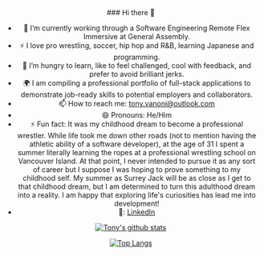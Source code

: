 <div align="center">
### Hi there 👋

- 🔭 I’m currently working through a Software Engineering Remote Flex Immersive at General Assembly.
- ⚡ I love pro wrestling, soccer, hip hop and R&B, learning Japanese and programming.
- 🌱  I’m hungry to learn, like to feel challenged, cool with feedback, and prefer to avoid brilliant jerks.
- 🌍 I am compiling a professional portfolio of full-stack applications to demonstrate job-ready skills to potential employers and collaborators.
- 📫 How to reach me: tony.vanoni@outlook.com
- 😄 Pronouns: He/Him
- ⚡ Fun fact: It was my childhood dream to become a professional wrestler. While life took me down other roads (not to mention having the athletic ability of a software developer), at the age of 31 I spent a summer literally learning the ropes at a professional wrestling school on Vancouver Island. At that point, I never intended to pursue it as any sort of career but I suppose I was hoping to prove something to my childhood self. My summer as Surrey Jack will be as close as I get to that childhood dream, but I am determined to turn this adulthood dream into a reality. I am happy that exploring life's curiosities has lead me into development!
- 🏢: [LinkedIn](https://www.linkedin.com/in/anthony-vanoni/)

[![Tony's github stats](https://github-readme-stats.vercel.app/api?username=TonyPurple&count_private=true&show_icons=true&theme=radical&hide_rank=false)](https://github.com/TonyPurple/github-readme-stats)

[![Top Langs](https://github-readme-stats.vercel.app/api/top-langs/?username=TonyPurple)](https://github.com/TonyPurple/github-readme-stats)
  </div>

